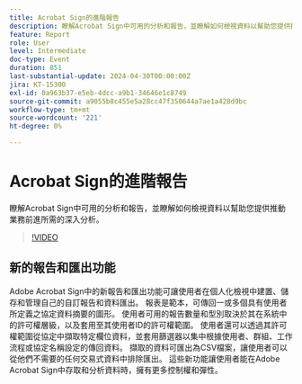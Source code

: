 ```yaml
---
title: Acrobat Sign的進階報告
description: 瞭解Acrobat Sign中可用的分析和報告，並瞭解如何檢視資料以幫助您提供推動業務前進所需的深入分析。
feature: Report
role: User
level: Intermediate
doc-type: Event
duration: 851
last-substantial-update: 2024-04-30T00:00:00Z
jira: KT-15300
exl-id: 0a963b37-e5eb-4dcc-a9b1-34646e1c8749
source-git-commit: a9055b8c455e5a28cc47f350644a7ae1a428d9bc
workflow-type: tm+mt
source-wordcount: '221'
ht-degree: 0%

---
```


# Acrobat Sign的進階報告

瞭解Acrobat Sign中可用的分析和報告，並瞭解如何檢視資料以幫助您提供推動業務前進所需的深入分析。

>[!VIDEO](https://video.tv.adobe.com/v/3454416/?learn=on&captions=chi_hant)

## 新的報告和匯出功能

Adobe Acrobat Sign中的新報告和匯出功能可讓使用者在個人化檢視中建置、儲存和管理自己的自訂報告和資料匯出。 報表是範本，可傳回一或多個具有使用者所定義之協定資料摘要的圖形。 使用者可用的報告數量和型別取決於其在系統中的許可權層級，以及套用至其使用者ID的許可權範圍。 使用者還可以透過其許可權範圍從協定中擷取特定欄位資料，並套用篩選器以集中根據使用者、群組、工作流程或協定名稱設定的傳回資料。 擷取的資料可匯出為CSV檔案，讓使用者可以從他們不需要的任何交易式資料中排除匯出。 這些新功能讓使用者能在Adobe Acrobat Sign中存取和分析資料時，擁有更多控制權和彈性。
